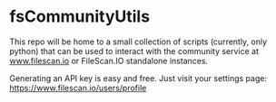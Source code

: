 # fsCommunityUtils

This repo will be home to a small collection of scripts (currently, only python) that can be used to interact with the community service at www.filescan.io or FileScan.IO standalone instances.

Generating an API key is easy and free. Just visit your settings page: https://www.filescan.io/users/profile
